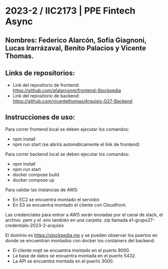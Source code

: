 # 2023-2 / IIC2173 | PPE Fintech Async

## Nombres: Federico Alarcón, Sofía Giagnoni, Lucas Irarrázaval, Benito Palacios y Vicente Thomas.

## Links de repositorios:

- Link del repositorio de frontend: https://github.com/afalarconm/frontend-Stockpedia 
- Link del repositorio de backend: https://github.com/vicentethomas/Arquisis-G27-Backend

## Instrucciones de uso:

Para correr frontend local se deben ejecutar los comandos:

- npm install
- npm run start (se abrirá automáticamente el link de frontend)

Para correr backend local se deben ejecutar los comandos:

- npm install
- npm run start
- docker compose build
- docker compose up

Para validar las instancias de AWS:

- En EC2 se encuentra montado el servidor. 
- En S3 se encuentra montado el cliente con Cloudfront.

Las credenciales para entrar a AWS serán enviadas por el canal de slack, el archivo .pem y el .env también en una carpeta .zip llamada e1-grupo27-credentials-2023-2-arquisis

El dominio es https://stockpedia.me y se pueden observar los puertos en donde se encuentran montados con docker los containers del backend:

- El cliente mqtt se encuentra montado en el puerto 9000.
- La base de datos se encuentra montada en el puerto 5432.
- La API se encuentra montada en el puerto 3000.
